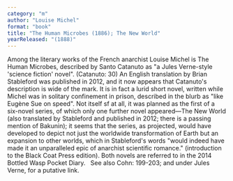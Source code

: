 ```yaml
---
category: "m"
author: "Louise Michel"
format: "book"
title: "The Human Microbes (1886); The New World"
yearReleased: "(1888)"
---
```

Among the literary works of the French anarchist Louise Michel is The Human Microbes, described by Santo Catanuto as "a Jules Verne-style 'science fiction' novel". (Catanuto: 30) An English translation by Brian Stableford was published in 2012, and it now appears that Catanuto's description is wide of the mark. It is in fact a lurid short novel, written while Michel was in solitary confinement in prison, described in the blurb as "like Eugène Sue on speed". Not itself sf at all, it was planned as the first of a six-novel series, of which only one further novel appeared—The New World (also translated by Stableford and published in 2012; there is a passing mention of Bakunin); it seems that the series, as projected, would have developed to depict not just the worldwide transformation of Earth but an expansion to other worlds, which in Stableford's words "would indeed have made it an unparalleled epic of anarchist scientific romance." (introduction to the Black Coat Press edition). Both novels are referred to in the 2014 Bottled Wasp Pocket Diary.
 
See also Cohn: 199-203; and under Jules Verne, for a putative link.